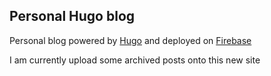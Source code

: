 ## Personal Hugo blog

Personal blog powered by [Hugo](https://gohugo.io/) and deployed on [Firebase](https://firebase.google.com/)

I am currently upload some archived posts onto this new site
